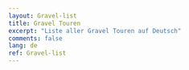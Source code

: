 ```yaml
---
layout: Gravel-list
title: Gravel Touren
excerpt: "Liste aller Gravel Touren auf Deutsch"
comments: false
lang: de
ref: Gravel-list
---
```

